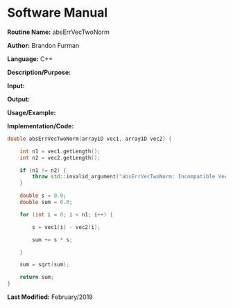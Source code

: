 # Software Manual

**Routine Name:** absErrVecTwoNorm

**Author:** Brandon Furman

**Language:** C++

**Description/Purpose:**

**Input:**

**Output:**

**Usage/Example:**

**Implementation/Code:** 

```cpp
double absErrVecTwoNorm(array1D vec1, array1D vec2) {

	int n1 = vec1.getLength();
	int n2 = vec2.getLength();

	if (n1 != n2) {
		throw std::invalid_argument("absErrVecTwoNorm: Incompatible Vector Sizes");
	}

	double s = 0.0;
	double sum = 0.0;

	for (int i = 0; i < n1; i++) {

		s = vec1(i) - vec2(i);

		sum += s * s;

	}

	sum = sqrt(sum);

	return sum;
}
```

**Last Modified:** February/2019